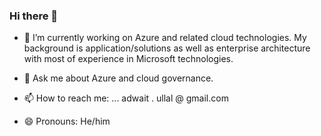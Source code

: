 ### Hi there 👋

- 🔭 I’m currently working on Azure and related cloud technologies. My background is application/solutions as well as enterprise architecture with most of experience in Microsoft technologies. 

- 💬 Ask me about Azure and cloud governance.

- 📫 How to reach me: ... adwait . ullal @ gmail.com

- 😄 Pronouns: He/him

<!--
**adwaitu/adwaitu** is a ✨ _special_ ✨ repository because its `README.md` (this file) appears on your GitHub profile.

Here are some ideas to get you started:

- 🔭 I’m currently working on ...
- 🌱 I’m currently learning ...
- 👯 I’m looking to collaborate on ...
- 🤔 I’m looking for help with ...
- 💬 Ask me about ...
- 📫 How to reach me: ...
- 😄 Pronouns: ...
- ⚡ Fun fact: ...
-->
